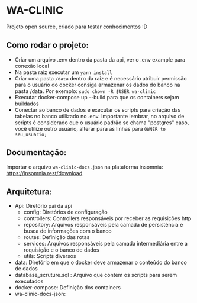 ###

# WA-CLINIC

Projeto open source, criado para testar conhecimentos :D 

## Como rodar o projeto:
  - Criar um arquivo .env dentro da pasta da api, ver o .env example para conexão local
  - Na pasta raiz executar um `yarn install`
  - Criar uma pasta `/data` dentro da raiz e é necessário atribuir permissão para o usuário do docker consiga armazenar os dados do banco na pasta /data. Por exemplo: `sudo chown -R $USER wa-clinic` 
  - Executar docker-compose up --build para que os containers sejam buildados
  - Conectar ao banco de dados e executar os scripts para criação das tabelas no banco utilizado no .env. Importante lembrar, no arquivo de scripts é considerado que o usuário padrão se chama "postgres" caso, você utilize outro usuário, alterar para as linhas para `OWNER to seu_usuario;`

## Documentação:
Importar o arquivo `wa-clinic-docs.json` na plataforma insomnia: https://insomnia.rest/download

## Arquitetura: 
  - Api: Diretório pai da api
    - config: Diretórios de configuração
    - controllers: Controllers responsáveis por receber as requisições http
    - repository: Arquivos responsáveis pela camada de persistência e busca de informações com o banco
    - routes: Definição das rotas
    - services: Arquivos responsáveis pela camada intermediária entre a requisição e o banco de dados
    - utils: Scripts diversos
  - data: Diretório em que o docker deve armazenar o conteúdo do banco de dados
  - database_scruture.sql : Arquivo que contém os scripts para serem executados
  - docker-compose: Definição dos containers
  - wa-clinic-docs-json:

###

